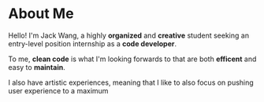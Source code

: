 # About Me

Hello! I'm Jack Wang, a highly **organized** and **creative** student seeking an entry-level position internship as a **code developer**.

To me, **clean code** is what I'm looking forwards to that are both **efficent** and easy to **maintain**.

I also have artistic experiences, meaning that I like to also focus on pushing user experience to a maximum